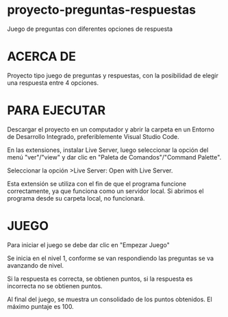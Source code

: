 # proyecto-preguntas-respuestas
Juego de preguntas con diferentes opciones de respuesta

# ACERCA DE

Proyecto tipo juego de preguntas y respuestas, con la posibilidad de elegir una respuesta entre 4 opciones.

# PARA EJECUTAR

Descargar el proyecto en un computador y abrir la carpeta en un Entorno de Desarrollo Integrado, preferiblemente Visual Studio Code.

En las extensiones, instalar Live Server, luego seleccionar la opción del menú "ver"/"view" y dar clic en "Paleta de Comandos"/"Command Palette".

Seleccionar la opción >Live Server: Open with Live Server.

Esta extensión se utiliza con el fin de que el programa funcione correctamente, ya que funciona como un servidor local. Si abrimos el programa desde su carpeta local, no funcionará.

# JUEGO

Para iniciar el juego se debe dar clic en "Empezar Juego"

Se inicia en el nivel 1, conforme se van respondiendo las preguntas se va avanzando de nivel.

Si la respuesta es correcta, se obtienen puntos, si la respuesta es incorrecta no se obtienen puntos.

Al final del juego, se muestra un consolidado de los puntos obtenidos. El máximo puntaje es 100.
